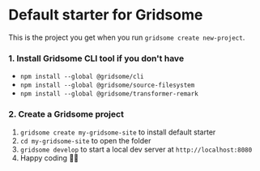 # Default starter for Gridsome

This is the project you get when you run `gridsome create new-project`.

### 1. Install Gridsome CLI tool if you don't have

* `npm install --global @gridsome/cli`
* `npm install --global @gridsome/source-filesystem`
* `npm install --global @gridsome/transformer-remark`

### 2. Create a Gridsome project

1. `gridsome create my-gridsome-site` to install default starter
2. `cd my-gridsome-site` to open the folder
3. `gridsome develop` to start a local dev server at `http://localhost:8080`
4. Happy coding 🎉🙌
